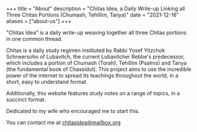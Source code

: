 +++
title = "About"
description = "Chitas Idea, a Daily Write-up Linking all Three Chitas Portions (Chumash, Tehillim, Tanya)"
date = "2021-12-16"
aliases = ["about-us"]
+++

"Chitas Idea" is a daily write-up weaving together all three Chitas portions in one common thread.

Chitas is a daily study regimen instituted by Rabbi Yosef Yitzchok Schneersohn of Lubavitch, the current Lubavitcher Rebbe's predecessor, which includes a portion of Chumash (Torah), Tehillim (Psalms) and Tanya (the fundamental book of Chassidut). This project aims to use the incredible power of the internet to spread its teachings throughout the world, in a short, easy to understand format.

Additionally, this website features study notes on a range of topics, in a succinct format.

Dedicated to my wife who encouraged me to start this.

You can contact me at chitasidea@mailbox.org
